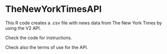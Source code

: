 # TheNewYorkTimesAPI
This R code creates a .csv file with news data from The New York Times by using the V2 API.

Check the code for instructions.

Check also the terms of use for the API.
